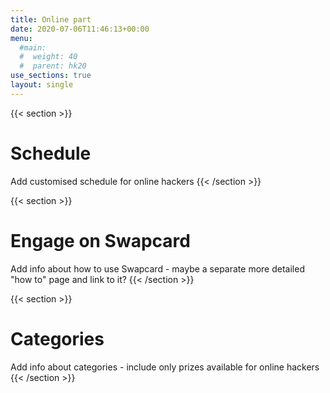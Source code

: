 ```yaml
---
title: Online part
date: 2020-07-06T11:46:13+00:00
menu:
  #main:
  #  weight: 40
  #  parent: hk20
use_sections: true
layout: single
---
```


{{< section >}}
# Schedule

Add customised schedule for online hackers
{{< /section >}}

{{< section >}}
# Engage on Swapcard

Add info about how to use Swapcard - maybe a separate more detailed "how to" page and link to it?
{{< /section >}}

{{< section >}}
# Categories

Add info about categories - include only prizes available for online hackers
{{< /section >}}

